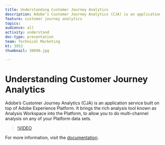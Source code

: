 ```yaml
---
title: Understanding Customer Journey Analytics
description: Adobe’s Customer Journey Analytics (CJA) is an application service built on top of Adobe Experience Platform. It brings the rich analysis tool known as Analysis Workspace into the Platform, to allow you to do multi-channel analysis on any of your Platform data sets.
feature: customer journey analytics
topics: 
audience: all
activity: understand
doc-type: presentation
team: Technical Marketing
kt: 3953
thumbnail: 30090.jpg

---
```


# Understanding Customer Journey Analytics

Adobe’s Customer Journey Analytics (CJA) is an application service built on top of Adobe Experience Platform. It brings the rich analysis tool known as Analysis Workspace into the Platform, to allow you to do multi-channel analysis on any of your Platform data sets.

>[!VIDEO](https://video.tv.adobe.com/v/30090/?quality=12&learn=on)

For more information, visit the [documentation](https://docs.adobe.com/content/help/en/analytics-platform/using/cja-landing.html).
